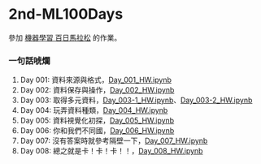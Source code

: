 # 2nd-ML100Days

參加 [機器學習 百日馬拉松](https://ai100-2.cupoy.com) 的作業。

### 一句話唬爛

1. Day 001: 資料來源與格式，[Day_001_HW.ipynb](https://github.com/AdaHsu/2nd-ML100Days/blob/master/homework/Day_001_HW.ipynb) 
2. Day 002: 資料保存與操作，[Day_002_HW.ipynb](https://github.com/AdaHsu/2nd-ML100Days/blob/master/homework/Day_002_HW.ipynb)
3. Day 003: 取得多元資料，[Day_003-1_HW.ipynb](https://github.com/AdaHsu/2nd-ML100Days/blob/master/homework/Day_003-1_HW.ipynb)、[Day_003-2_HW.ipynb](https://github.com/AdaHsu/2nd-ML100Days/blob/master/homework/Day_003-2_HW.ipynb)
4. Day 004: 玩弄資料種類，[Day_004_HW.ipynb](https://github.com/AdaHsu/2nd-ML100Days/blob/master/homework/Day_004_HW.ipynb)
5. Day 005: 資料視覺化初探，[Day_005_HW.ipynb](https://github.com/AdaHsu/2nd-ML100Days/blob/master/homework/Day_005_HW.ipynb)
6. Day 006: 你和我們不同國，[Day_006_HW.ipynb](https://github.com/AdaHsu/2nd-ML100Days/blob/master/homework/Day_006_HW.ipynb)
7. Day 007: 沒有答案時就參考隔壁一下，[Day_007_HW.ipynb](https://github.com/AdaHsu/2nd-ML100Days/blob/master/homework/Day_007_HW.ipynb)
8. Day 008: 總之就是卡！卡！卡！！，[Day_008_HW.ipynb](https://github.com/AdaHsu/2nd-ML100Days/blob/master/homework/Day_008_HW.ipynb)